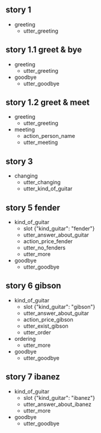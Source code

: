 ## story 1
* greeting
    - utter_greeting

## story 1.1 greet & bye
* greeting
    - utter_greeting
* goodbye
    - utter_goodbye
    
## story 1.2 greet & meet
* greeting
    - utter_greeting
* meeting
    - action_person_name
    - utter_meeting
    
## story 3
* changing
    - utter_changing
    - utter_kind_of_guitar
    
## story 5 fender
* kind_of_guitar
    - slot {"kind_guitar": "fender"}
    - utter_answer_about_guitar 
    - action_price_fender
    - utter_no_fenders
    - utter_more
* goodbye
    - utter_goodbye
    
## story 6 gibson
* kind_of_guitar
    - slot {"kind_guitar": "gibson"}
    - utter_answer_about_guitar 
    - action_price_gibson
    - utter_exist_gibson
    - utter_order
* ordering
    - utter_more
* goodbye
    - utter_goodbye

## story 7 ibanez
* kind_of_guitar
    - slot {"kind_guitar": "ibanez"}
    - utter_answer_about_ibanez
    - utter_more
* goodbye
    - utter_goodbye
